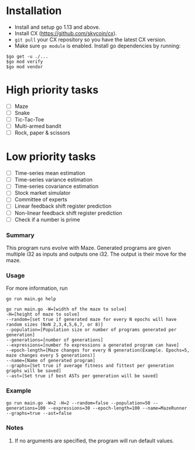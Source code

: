 # Installation

- Install and setup go 1.13 and above.
- Install CX (https://github.com/skycoin/cx).
- `git pull` your CX repository so you have the latest CX version.
- Make sure `go module` is enabled. Install go dependencies by running:
```
$go get -u ./...
$go mod verify 
$go mod vendor
```

# High priority tasks
- [ ] Maze
- [ ] Snake
- [ ] Tic-Tac-Toe
- [ ] Multi-armed bandit
- [ ] Rock, paper & scissors

# Low priority tasks
- [ ] Time-series mean estimation
- [ ] Time-series variance estimation
- [ ] Time-series covariance estimation
- [ ] Stock market simulator
- [ ] Committee of experts
- [ ] Linear feedback shift register prediction
- [ ] Non-linear feedback shift register prediction
- [ ] Check if a number is prime

### Summary

This program runs evolve with Maze. Generated programs are given multiple i32 as inputs and outputs one i32. The output is their move for the maze. 

### Usage
For more information, run
```
go run main.go help 
```

```
go run main.go -W=[width of the maze to solve] 
-H=[height of maze to solve]  
--random=[set true if generated maze for every N epochs will have random sizes (NxN 2,3,4,5,6,7, or 8)]
--population=[Population size or number of programs generated per generation]
--generations=[number of generations]
--expressions=[number fo expressions a generated program can have]
--epoch-length=[Maze changes for every N generation(Example. Epochs=5, maze changes every 5 generations)]
--name=[Name of generated program]
--graphs=[Set true if average fitness and fittest per generation graphs will be saved] 
--ast=[Set true if best ASTs per generation will be saved]
```

### Example
```
go run main.go -W=2 -H=2 --random=false --population=50 --generations=100 --expressions=30 --epoch-length=100 --name=MazeRunner --graphs=true --ast=false
```

### Notes
1. If no arguments are specified, the program will run default values.
